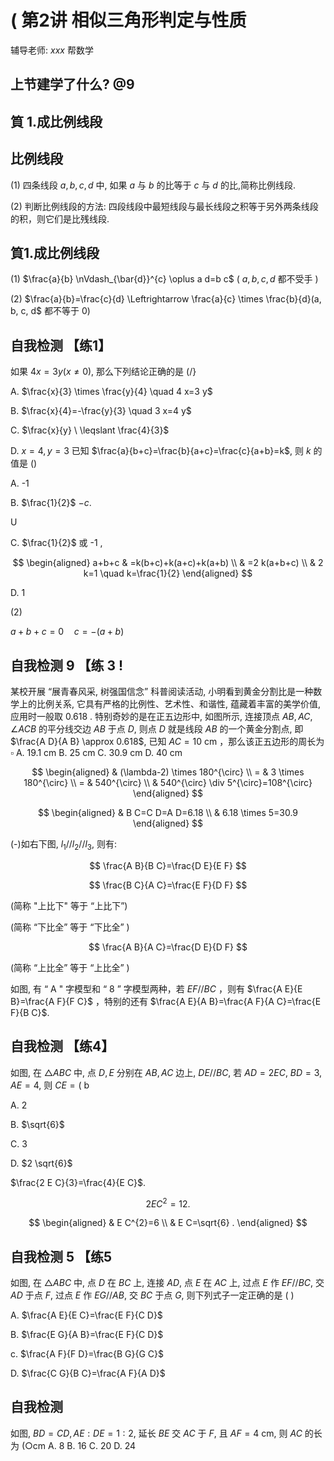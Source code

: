 # ( 第2讲 相似三角形判定与性质 



辅导老师: $x x x$
帮数学



## 上节建学了什么? @9



## 筫 1.成比例线段

## 比例线段

(1) 四条线段 $a, b, c, d$ 中, 如果 $a$ 与 $b$ 的比等于 $c$ 与 $d$ 的比,简称比例线段.

(2) 判断比例线段的方法: 四段线段中最短线段与最长线段之积等于另外两条线段的积，则它们是比残线段.

## 筫1.成比例线段



(1) $\frac{a}{b} \nVdash_{\bar{d}}^{c} \oplus a d=b c$ ( $a, b, c, d$ 都不受手 $)$

(2) $\frac{a}{b}=\frac{c}{d} \Leftrightarrow \frac{a}{c} \times \frac{b}{d}(a, b, c, d$ 都不等于 0$)$

## 自我检测 【练1】

如果 $4 x=3 y(x \neq 0)$, 那么下列结论正确的是 $(/\}$

A. $\frac{x}{3} \times \frac{y}{4} \quad 4 x=3 y$

B. $\frac{x}{4}=-\frac{y}{3} \quad 3 x=4 y$

C. $\frac{x}{y} \ \leqslant \frac{4}{3}$

D. $x=4, y=3$
已知 $\frac{a}{b+c}=\frac{b}{a+c}=\frac{c}{a+b}=k$, 则 $k$ 的值是 ()

A. -1

B. $\frac{1}{2}$ $-c$.

U

C. $\frac{1}{2}$ 或 -1 ,

$$
\begin{aligned}
a+b+c & =k(b+c)+k(a+c)+k(a+b) \\
& =2 k(a+b+c) \\
& 2 k=1 \quad k=\frac{1}{2}
\end{aligned}
$$

D. 1

(2)

$a+b+c=0 \quad c=-(a+b)$

## 自我检测 9 【练 3 !

某校开展 “展青春风采, 树强国信念” 科普阅读活动, 小明看到黄金分割比是一种数学上的比例关系, 它具有严格的比例性、艺术性、和谐性, 蕴藏着丰富的美学价值, 应用时一般取 0.618 . 特别奇妙的是在正五边形中, 如图所示, 连接顶点 $A B, A C$, $\angle A C B$ 的平分线交边 $A B$ 于点 $D$, 则点 $D$ 就是线段 $A B$ 的一个黄金分割点, 即 $\frac{A D}{A B} \approx 0.618$, 已知 $A C=10 \mathrm{~cm}$ ，那么该正五边形的周长为 $\square$
A. $19.1 \mathrm{~cm}$
B. $25 \mathrm{~cm}$
C. $30.9 \mathrm{~cm}$
D. $40 \mathrm{~cm}$

$$
\begin{aligned}
& (\lambda-2) \times 180^{\circ} \\
= & 3 \times 180^{\circ} \\
= & 540^{\circ} \\
& 540^{\circ} \div 5^{\circ}=108^{\circ}
\end{aligned}
$$



$$
\begin{aligned}
& B C=C D=A D=6.18 \\
& 6.18 \times 5=30.9
\end{aligned}
$$

(-)如右下图, $l_{1} / / l_{2} / / l_{3}$, 则有:

$$
\frac{A B}{B C}=\frac{D E}{E F}
$$

$$
\frac{B C}{A C}=\frac{E F}{D F}
$$

(简称 "上比下" 等于 “上比下”)

(简称 “下比全” 等于 “下比全” )

$$
\frac{A B}{A C}=\frac{D E}{D F}
$$

(简称 “上比全” 等于 “上比全” )





如图, 有 “ $\mathrm{A}$ " 字模型和 “ 8 ” 字模型两种，若 $E F / / B C$ ，则有 $\frac{A E}{E B}=\frac{A F}{F C}$ ，特别的还有 $\frac{A E}{A B}=\frac{A F}{A C}=\frac{E F}{B C}$.


## 自我检测 【练4】

如图, 在 $\triangle A B C$ 中, 点 $D, E$ 分别在 $A B, A C$ 边上, $D E / / B C$, 若 $A D=2 E C$, $B D=3, A E=4$, 则 $C E=($ b

A. 2

B. $\sqrt{6}$

C. 3



D. $2 \sqrt{6}$

$\frac{2 E C}{3}=\frac{4}{E C}$.



$$
2 E C^{2}=12 .
$$

$$
\begin{aligned}
& E C^{2}=6 \\
& E C=\sqrt{6} .
\end{aligned}
$$

## 自我检测 5 【练5

如图, 在 $\triangle A B C$ 中, 点 $D$ 在 $B C$ 上, 连接 $A D$, 点 $E$ 在 $A C$ 上, 过点 $E$ 作 $E F / / B C$, 交 $A D$ 于点 $F$, 过点 $E$ 作 $E G / / A B$, 交 $B C$ 于点 $G$, 则下列式子一定正确的是 ( )

A. $\frac{A E}{E C}=\frac{E F}{C D}$

B. $\frac{E G}{A B}=\frac{E F}{C D}$

c. $\frac{A F}{F D}=\frac{B G}{G C}$

D. $\frac{C G}{B C}=\frac{A F}{A D}$



## 自我检测

如图, $B D=C D, A E: D E=1: 2$, 延长 $B E$ 交 $A C$ 于 $F$, 且 $A F=4 \mathrm{~cm}$, 则 $A C$ 的长为 $(\bigcirc \mathrm{cm}$
A. 8
B. 16
C. 20
D. 24



